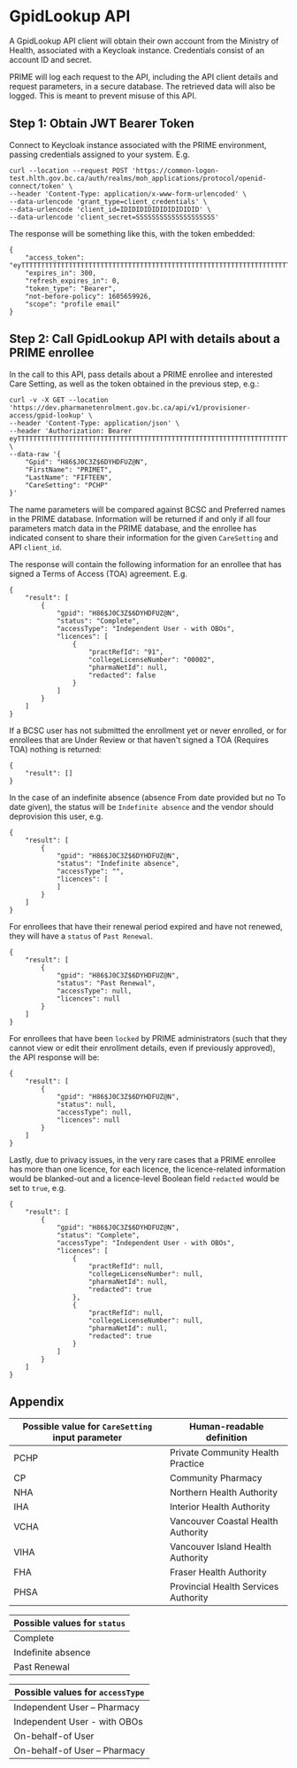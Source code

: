 # GpidLookup API

A GpidLookup API client will obtain their own account from the Ministry of Health, associated with a Keycloak instance.
Credentials consist of an account ID and secret.

PRIME will log each request to the API, including the API client details and request parameters, in a
secure database.  The retrieved data will also be logged.  This is meant to prevent misuse of this API.


## Step 1:  Obtain JWT Bearer Token

Connect to Keycloak instance associated with the PRIME environment, passing credentials assigned to your system.  E.g.

```
curl --location --request POST 'https://common-logon-test.hlth.gov.bc.ca/auth/realms/moh_applications/protocol/openid-connect/token' \
--header 'Content-Type: application/x-www-form-urlencoded' \
--data-urlencode 'grant_type=client_credentials' \
--data-urlencode 'client_id=IDIDIDIDIDIDIDIDIDID' \
--data-urlencode 'client_secret=SSSSSSSSSSSSSSSSSSSS'
```

The response will be something like this, with the token embedded:

```
{
    "access_token": "eyTTTTTTTTTTTTTTTTTTTTTTTTTTTTTTTTTTTTTTTTTTTTTTTTTTTTTTTTTTTTTTTTTTTTTTTTTTTTTTTTT",
    "expires_in": 300,
    "refresh_expires_in": 0,
    "token_type": "Bearer",
    "not-before-policy": 1605659926,
    "scope": "profile email"
}
```


## Step 2:  Call GpidLookup API with details about a PRIME enrollee

In the call to this API, pass details about a PRIME enrollee and interested Care Setting, as well as the token obtained in the previous step, e.g.:

```
curl -v -X GET --location 'https://dev.pharmanetenrolment.gov.bc.ca/api/v1/provisioner-access/gpid-lookup' \
--header 'Content-Type: application/json' \
--header 'Authorization: Bearer eyTTTTTTTTTTTTTTTTTTTTTTTTTTTTTTTTTTTTTTTTTTTTTTTTTTTTTTTTTTTTTTTTTTTTTTTTTTTTTTTTT' \
--data-raw '{
    "Gpid": "H86$J0C3Z$6DYHDFUZ@N",
    "FirstName": "PRIMET",
    "LastName": "FIFTEEN",
    "CareSetting": "PCHP"
}'
```

The name parameters will be compared against BCSC and Preferred names in the PRIME database.
Information will be returned if and only if all four parameters match data in the PRIME database, and the enrollee
has indicated consent to share their information for the given `CareSetting` and API `client_id`.

The response will contain the following information for an enrollee that has signed a Terms of Access (TOA) agreement.  E.g.
```
{
    "result": [
        {
            "gpid": "H86$J0C3Z$6DYHDFUZ@N",
            "status": "Complete",
            "accessType": "Independent User - with OBOs",
            "licences": [
                {
                    "practRefId": "91",
                    "collegeLicenseNumber": "00002",
                    "pharmaNetId": null,
                    "redacted": false
                }
            ]
        }
    ]
}
```

If a BCSC user has not submitted the enrollment yet or never enrolled, or for enrollees that are Under Review or that haven't signed a TOA (Requires TOA) nothing is returned:
```
{
    "result": []
}
```

In the case of an indefinite absence (absence From date provided but no To date given), the status will be `Indefinite absence` and the vendor should deprovision this user, e.g.
```
{
    "result": [
        {
            "gpid": "H86$J0C3Z$6DYHDFUZ@N",
            "status": "Indefinite absence",
            "accessType": "",
            "licences": [
            ]
        }
    ]
}
```

For enrollees that have their renewal period expired and have not renewed, they will have a `status` of `Past Renewal`.
```
{
    "result": [
        {
            "gpid": "H86$J0C3Z$6DYHDFUZ@N",
            "status": "Past Renewal",
            "accessType": null,
            "licences": null
        }
    ]
}
```

For enrollees that have been `locked` by PRIME administrators (such that they cannot view or edit their enrollment details, even if
previously approved), the API response will be:
```
{
    "result": [
        {
            "gpid": "H86$J0C3Z$6DYHDFUZ@N",
            "status": null,
            "accessType": null,
            "licences": null
        }
    ]
}
```

Lastly, due to privacy issues, in the very rare cases that a PRIME enrollee has more than one licence, for each licence, the licence-related information would be blanked-out and a licence-level Boolean field `redacted` would be set to `true`, e.g.
```
{
    "result": [
        {
            "gpid": "H86$J0C3Z$6DYHDFUZ@N",
            "status": "Complete",
            "accessType": "Independent User - with OBOs",
            "licences": [
                {
                    "practRefId": null,
                    "collegeLicenseNumber": null,
                    "pharmaNetId": null,
                    "redacted": true
                },
                {
                    "practRefId": null,
                    "collegeLicenseNumber": null,
                    "pharmaNetId": null,
                    "redacted": true
                }
            ]
        }
    ]
}
```


## Appendix

|Possible value for `CareSetting` input parameter|Human-readable definition|
|------------------------------------------------|-------------------------|
|PCHP|Private Community Health Practice|
|CP|Community Pharmacy|
|NHA|Northern Health Authority|
|IHA|Interior Health Authority|
|VCHA|Vancouver Coastal Health Authority|
|VIHA|Vancouver Island Health Authority|
|FHA|Fraser Health Authority|
|PHSA|Provincial Health Services Authority|

|Possible values for `status`|
|----------------------------|
|Complete|
|Indefinite absence|
|Past Renewal|

|Possible values for `accessType`|
|--------------------------------|
|Independent User – Pharmacy|
|Independent User - with OBOs|
|On-behalf-of User|
|On-behalf-of User – Pharmacy|
